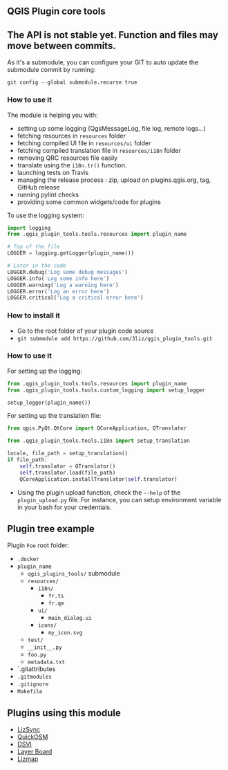 ## QGIS Plugin core tools

## The API is not stable yet. Function and files may move between commits.

As it's a submodule, you can configure your GIT to auto update the submodule commit by running:

`git config --global submodule.recurse true`

### How to use it

The module is helping you with:
* setting up some logging (QgsMessageLog, file log, remote logs...)
* fetching resources in `resources` folder
* fetching compiled UI file in `resources/ui` folder
* fetching compiled translation file in `resources/i18n` folder
* removing QRC resources file easily
* translate using the `i18n.tr()` function.
* launching tests on Travis
* managing the release process : zip, upload on plugins.qgis.org, tag, GitHub release
* running pylint checks
* providing some common widgets/code for plugins

To use the logging system:
```python
import logging
from .qgis_plugin_tools.tools.resources import plugin_name

# Top of the file
LOGGER = logging.getLogger(plugin_name())

# Later in the code
LOGGER.debug('Log some debug messages')
LOGGER.info('Log some info here')
LOGGER.warning('Log a warning here')
LOGGER.error('Log an error here')
LOGGER.critical('Log a critical error here')
```

### How to install it

* Go to the root folder of your plugin code source
* `git submodule add https://github.com/3liz/qgis_plugin_tools.git`

### How to use it

For setting up the logging:
```python
from .qgis_plugin_tools.tools.resources import plugin_name
from .qgis_plugin_tools.tools.custom_logging import setup_logger

setup_logger(plugin_name())
```

For setting up the translation file:
```python
from qgis.PyQt.QtCore import QCoreApplication, QTranslator

from .qgis_plugin_tools.tools.i18n import setup_translation

locale, file_path = setup_translation()
if file_path:
    self.translator = QTranslator()
    self.translator.load(file_path)
    QCoreApplication.installTranslator(self.translator)

```

* Using the plugin upload function, check the `--help` of the `plugin_upload.py` file.
For instance, you can setup environment variable in your bash for your credentials.

## Plugin tree example

Plugin `Foo` root folder:
* `.docker`
* `plugin_name`
  * `qgis_plugins_tools/` submodule
  * `resources/`
    * `i18n/`
      * `fr.ts`
      * `fr.qm`
    * `ui/`
      * `main_dialog.ui`
    * `icons/`
      * `my_icon.svg`
  * `test/`
  * `__init__.py`
  * `foo.py`
  * `metadata.txt`
* `.gitattributes
* `.gitmodules`
* `.gitignore`
* `Makefile`

## Plugins using this module

* [LizSync](https://github.com/3liz/qgis-lizsync-plugin)
* [QuickOSM](https://github.com/3liz/QuickOSM)
* [DSVI](https://github.com/3liz/qgis_drain_sewer_visual_inspection)
* [Layer Board](https://github.com/3liz/QgisLayerBoardPlugin/)
* [Lizmap](https://github.com/3liz/lizmap-plugin/)
